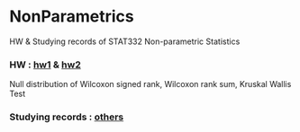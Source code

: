 # NonParametrics
HW & Studying records of STAT332 Non-parametric Statistics
### HW : [hw1](./hw1) & [hw2](./hw2)
Null distribution of Wilcoxon signed rank, Wilcoxon rank sum, Kruskal Wallis Test
### Studying records : [others](./others)
